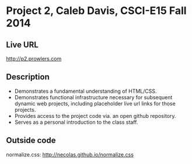 # Project 2, Caleb Davis, CSCI-E15 Fall 2014

## Live URL
<http://p2.prowlers.com>

## Description
* Demonstrates a fundamental understanding of HTML/CSS.
* Demonstrates functional infrastructure necessary for subsequent dynamic web projects, including placeholder live url links for those projects.
* Provides access to the project code via. an open github repository.
* Serves as a personal introduction to the class staff.

## Outside code
normalize.css: http://necolas.github.io/normalize.css


